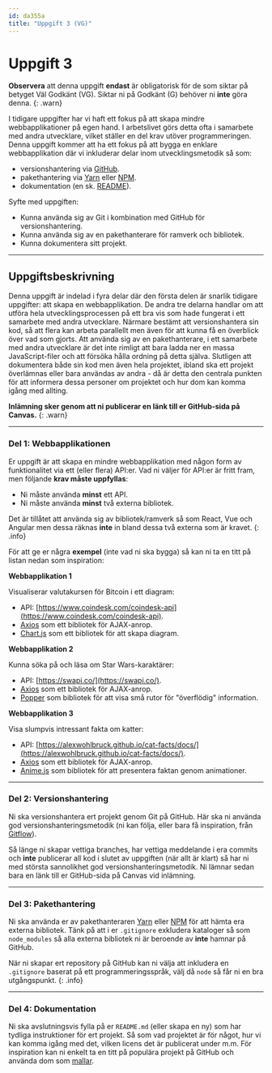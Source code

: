 ```yaml
---
id: da355a
title: "Uppgift 3 (VG)"
---
```


# Uppgift 3

**Observera** att denna uppgift **endast** är obligatorisk för de som siktar på betyget Väl Godkänt (VG). Siktar ni på Godkänt (G) behöver ni **inte** göra denna.
{: .warn}

I tidigare uppgifter har vi haft ett fokus på att skapa mindre webbapplikationer på egen hand. I arbetslivet görs detta ofta i samarbete med andra utvecklare, vilket ställer en del krav utöver programmeringen. Denna uppgift kommer att ha ett fokus på att bygga en enklare webbapplikation där vi inkluderar delar inom utvecklingsmetodik så som:

* versionshantering via [GitHub](https://github.com).
* pakethantering via [Yarn](https://classic.yarnpkg.com/en/) eller [NPM](https://www.npmjs.com/).
* dokumentation (en sk. [README](https://gist.github.com/PurpleBooth/109311bb0361f32d87a2)).

Syfte med uppgiften:

* Kunna använda sig av Git i kombination med GitHub för versionshantering.
* Kunna använda sig av en pakethanterare för ramverk och bibliotek.
* Kunna dokumentera sitt projekt.

---

## Uppgiftsbeskrivning

Denna uppgift är indelad i fyra delar där den första delen är snarlik tidigare uppgifter: att skapa en webbapplikation. De andra tre delarna handlar om att utföra hela utvecklingsprocessen på ett bra vis som hade fungerat i ett samarbete med andra utvecklare. Närmare bestämt att versionshantera sin kod, så att flera kan arbeta parallellt men även för att kunna få en överblick över vad som gjorts. Att använda sig av en pakethanterare, i ett samarbete med andra utvecklare är det inte rimligt att bara ladda ner en massa JavaScript-filer och att försöka hålla ordning på detta själva. Slutligen att dokumentera både sin kod men även hela projektet, ibland ska ett projekt överlämnas eller bara användas av andra - då är detta den centrala punkten för att informera dessa personer om projektet och hur dom kan komma igång med allting.

**Inlämning sker genom att ni publicerar en länk till er GitHub-sida på Canvas.**
{: .warn}

---

### Del 1: Webbapplikationen

Er uppgift är att skapa en mindre webbapplikation med någon form av funktionalitet via ett (eller flera) API:er. Vad ni väljer för API:er är fritt fram, men följande **krav måste uppfyllas**:

* Ni måste använda **minst** ett API.
* Ni måste använda **minst** två externa bibliotek.

Det är tillåtet att använda sig av bibliotek/ramverk så som React, Vue och Angular men dessa räknas **inte** in bland dessa två externa som är kravet.
{: .info}

För att ge er några **exempel** (inte vad ni ska bygga) så kan ni ta en titt på listan nedan som inspiration:

**Webbapplikation 1**

Visualiserar valutakursen för Bitcoin i ett diagram:

* API: [https://www.coindesk.com/coindesk-api](https://www.coindesk.com/coindesk-api).
* [Axios](https://github.com/axios/axios) som ett bibliotek för AJAX-anrop.
* [Chart.js](https://www.chartjs.org/) som ett bibliotek för att skapa diagram.

**Webbapplikation 2**

Kunna söka på och läsa om Star Wars-karaktärer:

* API: [https://swapi.co/](https://swapi.co/).
* [Axios](https://github.com/axios/axios) som ett bibliotek för AJAX-anrop.
* [Popper](https://popper.js.org/) som bibliotek för att visa små rutor för "överflödig" information.

**Webbapplikation 3**

Visa slumpvis intressant fakta om katter:

* API: [https://alexwohlbruck.github.io/cat-facts/docs/](https://alexwohlbruck.github.io/cat-facts/docs/).
* [Axios](https://github.com/axios/axios) som ett bibliotek för AJAX-anrop.
* [Anime.js](https://github.com/juliangarnier/anime/) som bibliotek för att presentera faktan genom animationer.

---

### Del 2: Versionshantering

Ni ska versionshantera ert projekt genom Git på GitHub. Här ska ni använda god versionshanteringsmetodik (ni kan följa, eller bara få inspiration, från [Gitflow](https://www.atlassian.com/git/tutorials/comparing-workflows/gitflow-workflow)).

Så länge ni skapar vettiga branches, har vettiga meddelande i era commits och **inte** publicerar all kod i slutet av uppgiften (när allt är klart) så har ni med största sannolikhet god versionshanteringsmetodik. Ni lämnar sedan bara en länk till er GitHub-sida på Canvas vid inlämning.

---

### Del 3: Pakethantering

Ni ska använda er av pakethanteraren [Yarn](https://classic.yarnpkg.com/en/) eller [NPM](https://www.npmjs.com/) för att hämta era externa bibliotek. Tänk på att i er `.gitignore` exkludera kataloger så som `node_modules` så alla externa bibliotek ni är beroende av **inte** hamnar på GitHub.

När ni skapar ert repository på GitHub kan ni välja att inkludera en `.gitignore` baserat på ett programmeringsspråk, välj då `node` så får ni en bra utgångspunkt.
{: .info}

---

### Del 4: Dokumentation

Ni ska avslutningsvis fylla på er `README.md` (eller skapa en ny) som har tydliga instruktioner för ert projekt. Så som vad projektet är för något, hur vi kan komma igång med det, vilken licens det är publicerat under m.m. För inspiration kan ni enkelt ta en titt på populära projekt på GitHub och använda dom som [mallar](https://gist.github.com/PurpleBooth/109311bb0361f32d87a2). 
